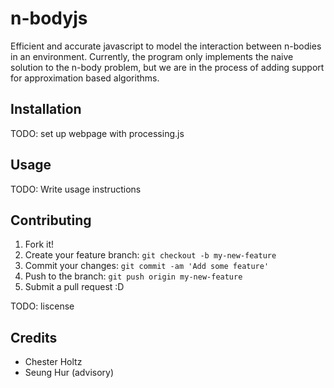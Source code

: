 # n-bodyjs

Efficient and accurate javascript to model the interaction between n-bodies in an environment. 
Currently, the program only implements the naive solution to the n-body problem, but we are in the 
process of adding support for approximation based algorithms.

## Installation

TODO: set up webpage with processing.js

## Usage

TODO: Write usage instructions

## Contributing

1. Fork it!
2. Create your feature branch: `git checkout -b my-new-feature`
3. Commit your changes: `git commit -am 'Add some feature'`
4. Push to the branch: `git push origin my-new-feature`
5. Submit a pull request :D

TODO: liscense

## Credits

* Chester Holtz
* Seung Hur (advisory)

